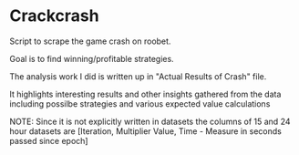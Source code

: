# Crackcrash

Script to scrape the game crash on roobet.

Goal is to find winning/profitable strategies.

The analysis work I did is written up in "Actual Results of Crash" file.

It highlights interesting results and other insights gathered from the data
including possilbe strategies and various expected value calculations


NOTE:
    Since it is not explicitly written in datasets the columns of 15 and 24 hour datasets are 
    [Iteration, Multiplier Value, Time - Measure in seconds passed since epoch] 
